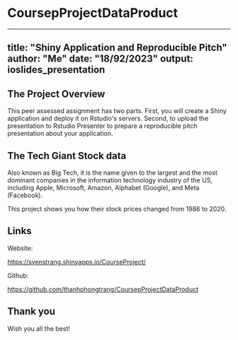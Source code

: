 # CoursepProjectDataProduct
---
title: "Shiny Application and Reproducible Pitch"
author: "Me"
date: "18/92/2023"
output: ioslides_presentation
---

## The Project Overview

This peer assessed assignment has two parts. First, you will create a Shiny application and deploy it on Rstudio's servers. Second, to upload the presentation to Rstudio Presenter to prepare a reproducible pitch presentation about your application.

## The Tech Giant Stock data

Also known as Big Tech, it is the name given to the largest and the most dominant companies in the information technology industry of the US, including Apple, Microsoft, Amazon,  Alphabet (Google), and Meta (Facebook). 

This project shows you how their stock prices changed from 1986 to 2020.

## Links

Website:

https://svenstrang.shinyapps.io/CourseProject/

Github:

https://github.com/thanhphongtrang/CoursepProjectDataProduct 

## Thank you

Wish you all the best!
